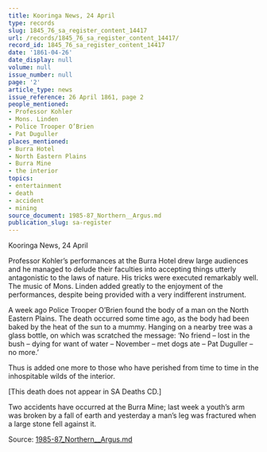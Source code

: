 ```yaml
---
title: Kooringa News, 24 April
type: records
slug: 1845_76_sa_register_content_14417
url: /records/1845_76_sa_register_content_14417/
record_id: 1845_76_sa_register_content_14417
date: '1861-04-26'
date_display: null
volume: null
issue_number: null
page: '2'
article_type: news
issue_reference: 26 April 1861, page 2
people_mentioned:
- Professor Kohler
- Mons. Linden
- Police Trooper O’Brien
- Pat Duguller
places_mentioned:
- Burra Hotel
- North Eastern Plains
- Burra Mine
- the interior
topics:
- entertainment
- death
- accident
- mining
source_document: 1985-87_Northern__Argus.md
publication_slug: sa-register
---
```


Kooringa News, 24 April

Professor Kohler’s performances at the Burra Hotel drew large audiences and he managed to delude their faculties into accepting things utterly antagonistic to the laws of nature.  His tricks were executed remarkably well.  The music of Mons. Linden added greatly to the enjoyment of the performances, despite being provided with a very indifferent instrument.

A week ago Police Trooper O’Brien found the body of a man on the North Eastern Plains.  The death occurred some time ago, as the body had been baked by the heat of the sun to a mummy.  Hanging on a nearby tree was a glass bottle, on which was scratched the message: ‘No friend – lost in the bush – dying for want of water – November – met dogs ate – Pat Duguller – no more.’

Thus is added one more to those who have perished from time to time in the inhospitable wilds of the interior.

[This death does not appear in SA Deaths CD.]

Two accidents have occurred at the Burra Mine; last week a youth’s arm was broken by a fall of earth and yesterday a man’s leg was fractured when a large stone fell against it.

Source: [1985-87_Northern__Argus.md](/downloads/markdown/1985-87_Northern__Argus.md)
